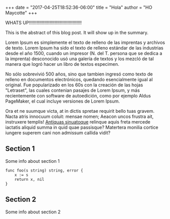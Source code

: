 +++
date = "2017-04-25T18:52:36-06:00"
title = "Hola"
author = "HO Maycotte"
+++

WHATS UP!!!!!!!!!!!!!!!!!!!!!!!!!!!!!!!!!!!!!!!!!

This is the abstract of this blog post.  It will show up in the summary. 

Lorem Ipsum es simplemente el texto de relleno de las imprentas y archivos de texto. Lorem Ipsum ha sido el texto de relleno estándar de las industrias desde el año 1500, cuando un impresor (N. del T. persona que se dedica a la imprenta) desconocido usó una galería de textos y los mezcló de tal manera que logró hacer un libro de textos especimen. 

No sólo sobrevivió 500 años, sino que tambien ingresó como texto de relleno en documentos electrónicos, quedando esencialmente igual al original. Fue popularizado en los 60s con la creación de las hojas "Letraset", las cuales contenian pasajes de Lorem Ipsum, y más recientemente con software de autoedición, como por ejemplo Aldus PageMaker, el cual incluye versiones de Lorem Ipsum.


<!--more-->

Ora et ne suumque victa, at in dictis spretae requirit bello tuas gravem. Nacta
atris innocuum coluit: mensae nomen; Aeacon uncos frustra ait, instruxere
templis! [Antiquas sinuatoque](http://verbereamor.io/) relinque aquis freta
mercede iactatis aliquid summa in quid quae passisque? Matertera monilia cortice
iungere superem cani non admissum callida vidit?


## Section 1

Some info about section 1


```
func foo(s string) string, error {
    x := s
    return x, nil
}
```

## Section 2

Some info about section 2


